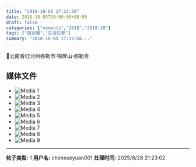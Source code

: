 ```yaml
---
title: "2018-10-05 17:32:56"
date: 2018-10-05T10:00:00+08:00
draft: false
categories: ["moments","2018","2018-10"]
tags: ["朋友圈","生活记录"]
summary: "2018-10-05 17:32:56..."
---
```


📍云南省红河州弥勒市·锦屏山·弥勒寺

## 媒体文件

- ![Media 1](/Moments/photos/2018-10-05/201810051732560.jpg)
- ![Media 2](/Moments/photos/2018-10-05/201810051732561.jpg)
- ![Media 3](/Moments/photos/2018-10-05/201810051732562.jpg)
- ![Media 4](/Moments/photos/2018-10-05/201810051732563.jpg)
- ![Media 5](/Moments/photos/2018-10-05/201810051732564.jpg)
- ![Media 6](/Moments/photos/2018-10-05/201810051732565.jpg)
- ![Media 7](/Moments/photos/2018-10-05/201810051732566.jpg)
- ![Media 8](/Moments/photos/2018-10-05/201810051732567.jpg)
- ![Media 9](/Moments/photos/2018-10-05/201810051732568.jpg)

---

**帖子类型:** 1
**用户名:** chenxueyuan001
**处理时间:** 2025/8/28 21:23:02